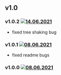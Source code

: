 ## v1.0
### v1.0.2 [![14.06.2021](https://img.shields.io/date/1623680081)](https://github.com/d8corp/watch-state-decorators/tree/v1.0.2)
- fixed tree shaking bug
### v1.0.1 [![08.06.2021](https://img.shields.io/date/1623100840)](https://github.com/d8corp/watch-state-decorators/tree/v1.0.1)
- fixed readme bugs
### v1.0.0 [![08.06.2021](https://img.shields.io/date/1623100355)](https://github.com/d8corp/watch-state-decorators/tree/v1.0.0)